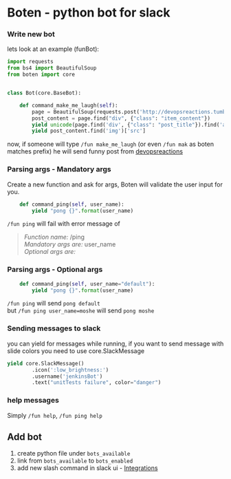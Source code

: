 # Boten - python bot for slack

### Write new bot
lets look at an example (funBot):
```python
import requests
from bs4 import BeautifulSoup
from boten import core


class Bot(core.BaseBot):

    def command_make_me_laugh(self):
        page = BeautifulSoup(requests.post('http://devopsreactions.tumblr.com/random').content)
        post_content = page.find("div", {"class": "item_content"})
        yield unicode(page.find('div', {"class": "post_title"}).find('a').contents[0])
        yield post_content.find('img')['src']

```
now, if someone will type `/fun make_me_laugh` (or even `/fun mak` as boten matches prefix) he will send funny post from [devopsreactions](http://devopsreactions.tumblr.com/)

### Parsing args - Mandatory args
Create a new function and ask for args, Boten will validate the user input for you.
```python
    def command_ping(self, user_name):
        yield "pong {}".format(user_name)
```
`/fun ping` will fail with error message of  
> *Function name:*​ /ping  
> ​*Mandatory args are:*​ user_name  
> ​*Optional args are:*​

### Parsing args - Optional args
```python
    def command_ping(self, user_name="default"):
        yield "pong {}".format(user_name)
```
`/fun ping` will send `pong default`  
but `/fun ping user_name=moshe` will send `pong moshe`

### Sending messages to slack
you can yield for messages while running, if you want to send message with slide colors you need to use core.SlackMessage
```python
yield core.SlackMessage()
        .icon(':low_brightness:')
        .username('jenkinsBot')
        .text("unitTests failure", color="danger")
```

### help messages
Simply `/fun help`, `/fun ping help`


## Add bot
1. create python file under `bots_available`
2. link from `bots_available` to `bots_enabled`
3. add new slash command in slack ui - [Integrations](https://forter.slack.com/services)
